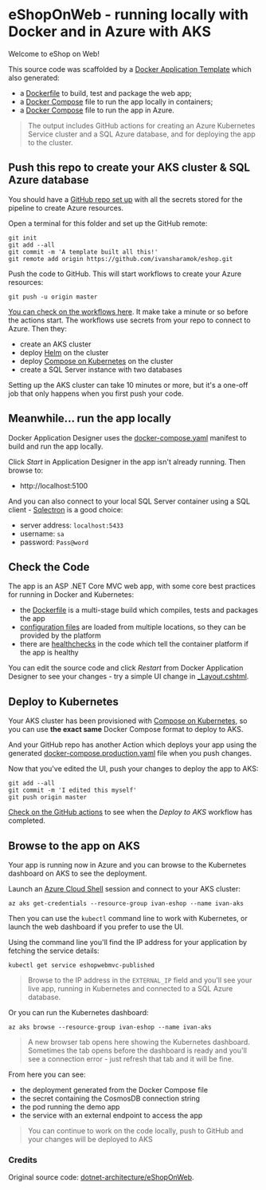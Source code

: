 # eShopOnWeb - running locally with Docker and in Azure with AKS

Welcome to eShop on Web!

This source code was scaffolded by a [Docker Application Template](https://github.com/sixeyed/eshoponweb-template) which also generated:

- a [Dockerfile](./src/Web/Dockerfile) to build, test and package the web app;
- a [Docker Compose](../docker-compose.yaml) file to run the app locally in containers;
- a [Docker Compose](../docker-compose.production.yaml) file to run the app in Azure.

> The output includes GitHub actions for creating an Azure Kubernetes Service cluster and a SQL Azure database, and for deploying the app to the cluster.

## Push this repo to create your AKS cluster & SQL Azure database

You should have a [GitHub repo set up](TODO) with all the secrets stored for the pipeline to create Azure resources.

Open a terminal for this folder and set up the GitHub remote:

```
git init
git add --all
git commit -m 'A template built all this!'
git remote add origin https://github.com/ivansharamok/eshop.git
```

Push the code to GitHub. This will start workflows to create your Azure resources:

```
git push -u origin master
```

[You can check on the workflows here](https://github.com/ivansharamok/eshop/actions). It make take a minute or so before the actions start. The workflows use secrets from your repo to connect to Azure. Then they:

- create an AKS cluster
- deploy [Helm](https://helm.sh) on the cluster
- deploy [Compose on Kubernetes](https://github.com/docker/compose-on-kubernetes) on the cluster
- create a SQL Server instance with two databases

Setting up the AKS cluster can take 10 minutes or more, but it's a one-off job that only happens when you first push your code.

## Meanwhile... run the app locally

Docker Application Designer uses the [docker-compose.yaml](../docker-compose.yaml) manifest to build and run the app locally.

Click _Start_ in Application Designer in the app isn't already running. Then browse to:

- http://localhost:5100

And you can also connect to your local SQL Server container using a SQL client - [Sqlectron](https://sqlectron.github.io) is a good choice:

- server address: `localhost:5433`
- username: `sa`
- password: `Pass@word`

## Check the Code

The app is an ASP .NET Core MVC web app, with some core best practices for running in Docker and Kubernetes:

- the [Dockerfile](./src/Web/Dockerfile) is a multi-stage build which compiles, tests and packages the app
- [configuration files](./src/Web/Program.cs) are loaded from multiple locations, so they can be provided by the platform
- there are [healthchecks](./src/Web/HealthChecks/ApiHealthCheck.cs) in the code which tell the container platform if the app is healthy

You can edit the source code and click _Restart_ from Docker Application Designer to see your changes - try a simple UI change in [\_Layout.cshtml](./src/Web/Views/Shared/_Layout.cshtml).

## Deploy to Kubernetes

Your AKS cluster has been provisioned with [Compose on Kubernetes](https://github.com/docker/compose-on-kubernetes), so you can use **the exact same** Docker Compose format to deploy to AKS.

And your GitHub repo has another Action which deploys your app using the generated [docker-compose.production.yaml](../docker-compose.production.yaml) file when you push changes.

Now that you've edited the UI, push your changes to deploy the app to AKS:

```
git add --all
git commit -m 'I edited this myself'
git push origin master
```

[Check on the GitHub actions](https://github.com/ivansharamok/eshop/actions) to see when the _Deploy to AKS_ workflow has completed.

## Browse to the app on AKS

Your app is running now in Azure and you can browse to the Kubernetes dashboard on AKS to see the deployment.

Launch an [Azure Cloud Shell](https://shell.azure.com) session and connect to your AKS cluster:

```
az aks get-credentials --resource-group ivan-eshop --name ivan-aks
```

Then you can use the `kubectl` command line to work with Kubernetes, or launch the web dashboard if you prefer to use the UI.

Using the command line you'll find the IP address for your application by fetching the service details:

```
kubectl get service eshopwebmvc-published
```

> Browse to the IP address in the `EXTERNAL_IP` field and you'll see your live app, running in Kubernetes and connected to a SQL Azure database.

Or you can run the Kubernetes dashboard:

```
az aks browse --resource-group ivan-eshop --name ivan-aks
```

> A new browser tab opens here showing the Kubernetes dashboard. Sometimes the tab opens before the dashboard is ready and you'll see a connection error - just refresh that tab and it will be fine.

From here you can see:

- the deployment generated from the Docker Compose file
- the secret containing the CosmosDB connection string
- the pod running the demo app
- the service with an external endpoint to access the app

> You can continue to work on the code locally, push to GitHub and your changes will be deployed to AKS

### Credits

Original source code: [dotnet-architecture/eShopOnWeb](https://github.com/dotnet-architecture/eShopOnWeb).
